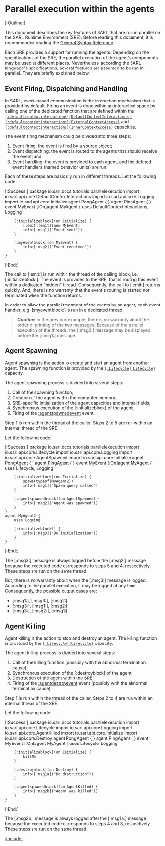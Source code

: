 # Parallel execution within the agents

[:Outline:]

This document describes the key features of SARL that are run in parallel on the SARL Runtime Environment (SRE).
Before reading this document, it is recommended reading
the [General Syntax Reference](../reference/GeneralSyntax.md).

Each SRE provides a support for running the agents. Depending on the specifications of the SRE, the
parallel execution of the agent's components may be used at different places.
Nevertheless, according the SARL language's specifications, several features are assumed to be run in parallel.
They are briefly explained below. 

## Event Firing, Dispatching and Handling

In SARL, event-based communication is the interaction mechanism that is provided by default.
Firing an event is done within an interaction space by calling one of the dedicated function that are defined within
the [`[:defaultcontextinteractions](DefaultContextInteractions)`](../reference/bic/DefaultContextInteractions.md),
[`[:defaultcontextinteractions](ExternalContextAccess)`](../reference/bic/ExternalContextAccess.md) and
[`[:defaultcontextinteractions](InnerContextAccess)`](../reference/bic/InnerContextAccess.md) capacities.

The event firing mechanism could be divided into three steps:
1. Event firing: the event is fired by a source object;
2. Event dispatching: the event is routed to the agents that should receive the event; and
3. Event handling: the event is provided to each agent, and the defined event handlers (named behavior units) are run.

Each of these steps are basically run in different threads.
Let the following code:

[:Success:]
	package io.sarl.docs.tutorials.parallelexecution
	import io.sarl.api.core.DefaultContextInteractions
	import io.sarl.api.core.Logging
	import io.sarl.api.core.Initialize
	agent PongAgent { }
	agent PingAgent { }
	event MyEvent
	[:On]agent MyAgent {
		uses DefaultContextInteractions, Logging

		[:initializeblock](on Initialize) {
			[:emit](emit)(new MyEvent)
			info([:msg1]("Event sent"))
		}

		[:myeventblock](on MyEvent) {
			info([:msg2]("Event received"))
		}
	}
[:End:]


The call to [:emit:] is run within the thread of the calling block, i.e. [:initializeblock:].
The event is provides to the SRE, that is routing this event within a dedicated "hidden" thread.
Consequently, the call to [:emit:] returns quickly. And, there is no warranty that the event's routing
is started nor terminated when the function returns. 

In order to allow the parallel treatment of the events by an agent, each event handler, e.g. [:myeventblock:]
is run in a dedicated thread.

> **_Caution:_** In the previous example, there is no warranty about the order of printing of the two messages.
> Because of the parallel execution of the threads, the [:msg2:] message may be displayed before the [:msg1:] message.

## Agent Spawning

Agent spawning is the action to create and start an agent from another agent.
The spawning function is provided by the 
[`[:Lifecycle](Lifecycle)`](../reference/bic/Lifecycle.md) capacity.

The agent spawning process is divided into several steps:
1. Call of the spawning function;
2. Creation of the agent within the computer memory;
3. SRE-specific initialization of the agent capacities and internal fields;
4. Synchronous execution of the [:initializeblock] of the agent;
5. Firing of the [:agentspawnedevent](AgentSpawned) event.

Step 1 is run within the thread of the caller.
Steps 2 to 5 are run within an internal thread of the SRE.

Let the following code:

[:Success:]
	package io.sarl.docs.tutorials.parallelexecution
	import io.sarl.api.core.Lifecycle
	import io.sarl.api.core.Logging
	import io.sarl.api.core.AgentSpawned
	import io.sarl.api.core.Initialize
	agent PongAgent { }
	agent PingAgent { }
	event MyEvent
	[:On]agent MyAgent {
		uses Lifecycle, Logging

		[:initializeblock](on Initialize) {
			spawn(typeof(MyAgent2))
			info([:msg1]("Spawn query called"))
		}

		[:agentspawnedblock](on AgentSpawned) {
			info([:msg2]("Agent was spawned"))
		}
	}
	agent MyAgent2 {
		uses Logging

		[:initializeblock!] {
			info([:msg3]("Do initialization"))
		}
	}
[:End:]

The [:msg3:] message is always logged before the [:msg2:] message because the executed code corresponds to
steps 5 and 4, respectively. These steps are run on the same thread.

But, there is no warranty about when the [:msg3:] message is logged. According to the parallel execution,
it may be logged at any time. Consequently, the possible output cases are:
* [:msg1:], [:msg3:], [:msg2:]
* [:msg3:], [:msg1:], [:msg2:]
* [:msg3:], [:msg2:], [:msg1:]


## Agent Killing

Agent killing is the action to stop and destroy an agent.
The killing function is provided by the 
[`[:Lifecycle](Lifecycle)`](../reference/bic/Lifecycle.md) capacity.

The agent killing process is divided into several steps:
1. Call of the killing function (possibly with the abnormal termination cause);
2. Synchronous execution of the [:destroyblock] of the agent;
3. Destruction of the agent within the SRE;
4. Firing of the [:agentdestroyevent](AgentKilled) event (possibly with the abnormal termination cause).

Step 1 is run within the thread of the caller.
Steps 2 to 4 are run within an internal thread of the SRE.

Let the following code:

[:Success:]
	package io.sarl.docs.tutorials.parallelexecution
	import io.sarl.api.core.Lifecycle
	import io.sarl.api.core.Logging
	import io.sarl.api.core.AgentKilled
	import io.sarl.api.core.Initialize
	import io.sarl.api.core.Destroy
	agent PongAgent { }
	agent PingAgent { }
	event MyEvent
	[:On]agent MyAgent {
		uses Lifecycle, Logging

		[:initializeblock](on Initialize) {
			killMe
		}

		[:destroyblock](on Destroy) {
			info([:msg1a]("Do destruction"))
		}

		[:agentspawnedblock](on AgentKilled) {
			info([:msg2b]("Agent was killed"))
		}
	}
[:End:]


The [:msg2b:] message is always logged after the [:msg1a:] message because the executed code corresponds to
steps 4 and 3, respectively. These steps are run on the same thread.


[:Include:](../legal.inc)
